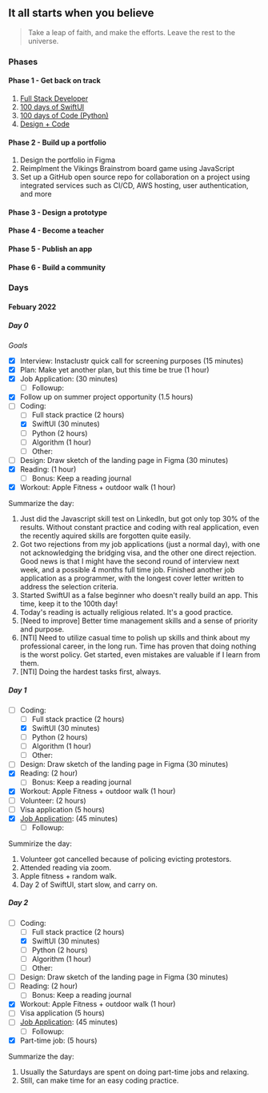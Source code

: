 ## It all starts when you believe

> Take a leap of faith, and make the efforts. Leave the rest to the universe.

### Phases

#### Phase 1 - Get back on track

1. [Full Stack Developer](https://www.fullstackopen.com/en/)
2. [100 days of SwiftUI](https://www.hackingwithswift.com/100/swiftui)
3. [100 days of Code (Python)](https://www.udemy.com/course/100-days-of-code/)
4. [Design + Code](https://www.designcode.io/)

#### Phase 2 - Build up a portfolio

1. Design the portfolio in Figma
2. Reimplment the Vikings Brainstrom board game using JavaScript
3. Set up a GitHub open source repo for collaboration on a project using integrated services such as CI/CD, AWS hosting, user authentication, and more

#### Phase 3 - Design a prototype

#### Phase 4 - Become a teacher

#### Phase 5 - Publish an app

#### Phase 6 - Build a community

### Days

#### Febuary 2022

##### Day 0

_Goals_

- [x] Interview: Instaclustr quick call for screening purposes (15 minutes)
- [x] Plan: Make yet another plan, but this time be true (1 hour)
- [x] Job Application: (30 minutes)
  - [ ] Followup:
- [x] Follow up on summer project opportunity (1.5 hours)
- [ ] Coding:
  - [ ] Full stack practice (2 hours)
  - [x] SwiftUI (30 minutes)
  - [ ] Python (2 hours)
  - [ ] Algorithm (1 hour)
  - [ ] Other:
- [ ] Design: Draw sketch of the landing page in Figma (30 minutes)
- [x] Reading: (1 hour)
  - [ ] Bonus: Keep a reading journal
- [x] Workout: Apple Fitness + outdoor walk (1 hour)

Summarize the day:

1. Just did the Javascript skill test on LinkedIn, but got only top 30% of the results. Without constant practice and coding with real application, even the recently aquired skills are forgotten quite easily.
2. Got two rejections from my job applications (just a normal day), with one not acknowledging the bridging visa, and the other one direct rejection. Good news is that I might have the second round of interview next week, and a possible 4 months full time job. Finished another job application as a programmer, with the longest cover letter written to address the selection criteria.
3. Started SwiftUI as a false beginner who doesn't really build an app. This time, keep it to the 100th day!
4. Today's reading is actually religious related. It's a good practice.
5. [Need to improve] Better time management skills and a sense of priority and purpose.
6. [NTI] Need to utilize casual time to polish up skills and think about my professional career, in the long run. Time has proven that doing nothing is the worst policy. Get started, even mistakes are valuable if I learn from them.
7. [NTI] Doing the hardest tasks first, always.

##### Day 1

- [ ] Coding:
  - [ ] Full stack practice (2 hours)
  - [x] SwiftUI (30 minutes)
  - [ ] Python (2 hours)
  - [ ] Algorithm (1 hour)
  - [ ] Other:
- [ ] Design: Draw sketch of the landing page in Figma (30 minutes)
- [x] Reading: (2 hour)
  - [ ] Bonus: Keep a reading journal
- [x] Workout: Apple Fitness + outdoor walk (1 hour)
- [ ] Volunteer: (2 hours)
- [ ] Visa application (5 hours)
- [x] [Job Application](https://www.immutable.com/): (45 minutes)
  - [ ] Followup:

Summirize the day:

1. Volunteer got cancelled because of policing evicting protestors.
2. Attended reading via zoom.
3. Apple fitness + random walk.
4. Day 2 of SwiftUI, start slow, and carry on.

##### Day 2

- [ ] Coding:
  - [ ] Full stack practice (2 hours)
  - [x] SwiftUI (30 minutes)
  - [ ] Python (2 hours)
  - [ ] Algorithm (1 hour)
  - [ ] Other:
- [ ] Design: Draw sketch of the landing page in Figma (30 minutes)
- [ ] Reading: (2 hour)
  - [ ] Bonus: Keep a reading journal
- [x] Workout: Apple Fitness + outdoor walk (1 hour)
- [ ] Visa application (5 hours)
- [ ] [Job Application](): (45 minutes)
  - [ ] Followup:
- [x] Part-time job: (5 hours)

Summarize the day:

1. Usually the Saturdays are spent on doing part-time jobs and relaxing.
2. Still, can make time for an easy coding practice.
